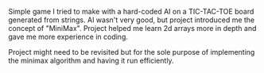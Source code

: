 Simple game I tried to make with a hard-coded AI on a TIC-TAC-TOE board generated from strings. AI wasn't very good, but project introduced me the concept of "MiniMax". Project helped me learn 2d arrays more in depth and gave me more experience in coding.

Project might need to be revisited but for the sole purpose of implementing the minimax algorithm and having it run efficiently.
